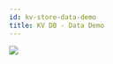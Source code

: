 ```yaml
---
id: kv-store-data-demo
title: KV DB - Data Demo
---
```


[![](https://j.gifs.com/jZDwkl.gif)](https://bee.fairos.io/files/e44f2914a19a789a7a0fff4fc37e3243dadbda5e4e8e1c9a860ef1edf8d4474e)

